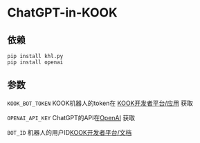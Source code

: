 # ChatGPT-in-KOOK

## 依赖
```
pip install khl.py
pip install openai
```

## 参数
`KOOK_BOT_TOKEN` KOOK机器人的token在 [KOOK开发者平台/应用](https://developer.kookapp.cn/app/index) 获取

`OPENAI_API_KEY` ChatGPT的API在[OpenAI](https://platform.openai.com/account/api-keys) 获取

`BOT_ID` 机器人的用户ID[KOOK开发者平台/文档](https://developer.kookapp.cn/doc/event/user) 
